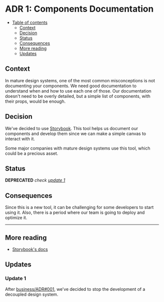 # ADR 1: Components Documentation

* [Table of contents](#)
  * [Context](#context)
  * [Decision](#decision)
  * [Status](#status)
  * [Consequences](#consequences)
  * [More reading](#more-reading)
  * [Updates](#updates)

## Context

In mature design systems, one of the most common misconceptions is not documenting your components. We need good documentation to understand when and how to use each one of those. Our documentation doesn't need to be overly detailed, but a simple list of components, with their props,  would be enough.

## Decision

We've decided to use [Storybook](https://storybook.js.org/). This tool helps us document our components and develop them since we can make a simple canvas to interact with it.

Some major companies with mature design systems use this tool, which could be a precious asset.

## Status

**DEPRECATED** _check [update 1](#update-1)_

## Consequences

Since this is a new tool, it can be challenging for some developers to start using it. Also, there is a period where our team is going to deploy and optimize it.

---

## More reading

* [Storybook's docs](https://storybook.js.org/docs/react/get-started/introduction)

## Updates

### Update 1

After [business/ADR#001](https://github.com/budproj/architecture-decision-log/blob/main/records/business/001-reducing-initial-technical-complexity.md), we've decided to stop the development of a decoupled design system.
